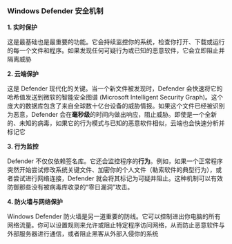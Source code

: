 ### Windows Defender 安全机制

**1. 实时保护**

这是最基础也是最重要的功能。它会持续监控你的系统，检查你打开、下载或运行的每一个文件和程序。如果发现任何可疑行为或已知的恶意软件，它会立即阻止并隔离威胁

**2. 云端保护**

这是 Defender 现代化的关键。当一个新文件被发现时，Defender 会快速将它的哈希值发送到微软的智能安全图谱 (Microsoft Intelligent Security Graph)。这个庞大的数据库包含了来自全球数十亿台设备的威胁情报。如果这个文件已经被识别为恶意，Defender 会在**毫秒级**的时间内做出响应，阻止威胁。即使是一个全新的、未知的病毒，如果它的行为模式与已知的恶意软件相似，云端也会快速分析并标记它

**3. 行为监控**

Defender 不仅仅依赖签名库。它还会监控程序的**行为**。例如，如果一个正常程序突然开始尝试修改系统关键文件、加密你的个人文件（勒索软件的典型行为），或者尝试进行网络连接，Defender 就会将其标记为可疑并阻止。这种机制可以有效防御那些没有被病毒库收录的“零日漏洞”攻击。

**4. 防火墙与网络保护**

Windows Defender 防火墙是另一道重要的防线。它可以控制进出你电脑的所有网络流量。你可以设置规则来允许或阻止特定程序访问网络，从而防止恶意软件与外部服务器进行通信，或者阻止黑客从外部入侵你的系统